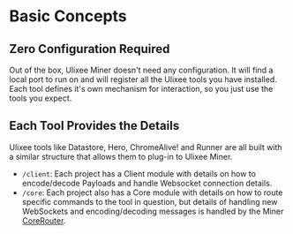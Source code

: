# Basic Concepts

## Zero Configuration Required

Out of the box, Ulixee Miner doesn't need any configuration. It will find a local port to run on and will register all the Ulixee tools you have installed. Each tool defines it's own mechanism for interaction, so you just use the tools you expect.

## Each Tool Provides the Details

Ulixee tools like Datastore, Hero, ChromeAlive! and Runner are all built with a similar structure that allows them to plug-in to Ulixee Miner.
- `/client`: Each project has a Client module with details on how to encode/decode Payloads and handle Websocket connection details.  
- `/core`: Each project also has a Core module with details on how to route specific commands to the tool in question, but details of handling new WebSockets and encoding/decoding messages is handled by the Miner [CoreRouter](https://github.com/ulixee/platform/tree/main/miner/main/lib/CoreRouter.ts).

